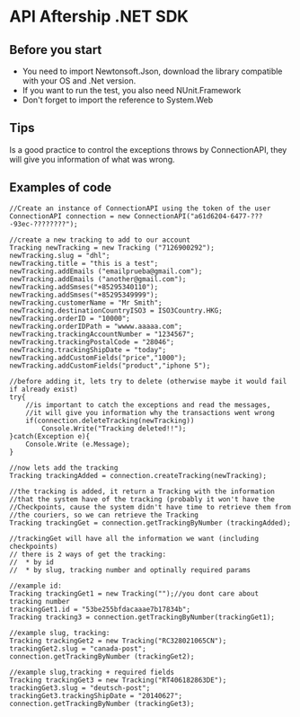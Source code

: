 API Aftership .NET SDK
==============

Before you start
--------------

  - You need to import Newtonsoft.Json, download the library compatible with
  your OS and .Net version.
  - If you want to run the test, you also need NUnit.Framework
  - Don't forget to import the reference to System.Web

Tips
--------------

  Is a good practice to control the exceptions throws by ConnectionAPI, they
  will give you information of what was wrong.


Examples of code
--------------

	//Create an instance of ConnectionAPI using the token of the user
	ConnectionAPI connection = new ConnectionAPI("a61d6204-6477-???-93ec-????????");

 	//create a new tracking to add to our account
 	Tracking newTracking = new Tracking ("7126900292");
 	newTracking.slug = "dhl";
 	newTracking.title = "this is a test";
 	newTracking.addEmails ("emailprueba@gmail.com");
 	newTracking.addEmails ("another@gmail.com");
 	newTracking.addSmses("+85295340110");
 	newTracking.addSmses("+85295349999");
 	newTracking.customerName = "Mr Smith";
 	newTracking.destinationCountryISO3 = ISO3Country.HKG;
 	newTracking.orderID = "10000";
 	newTracking.orderIDPath = "wwww.aaaaa.com";
 	newTracking.trackingAccountNumber = "1234567";
 	newTracking.trackingPostalCode = "28046";
 	newTracking.trackingShipDate = "today";
 	newTracking.addCustomFields("price","1000");
 	newTracking.addCustomFields("product","iphone 5");

 	//before adding it, lets try to delete (otherwise maybe it would fail if already exist)
 	try{
 		//is important to catch the exceptions and read the messages,
 		//it will give you information why the transactions went wrong
 		if(connection.deleteTracking(newTracking))
 			Console.Write("Tracking deleted!!");
 	}catch(Exception e){
 		Console.Write (e.Message);
 	}

 	//now lets add the tracking
 	Tracking trackingAdded = connection.createTracking(newTracking);

 	//the tracking is added, it return a Tracking with the information
 	//that the system have of the tracking (probably it won't have the
 	//Checkpoints, cause the system didn't have time to retrieve them from
 	//the couriers, so we can retrieve the Tracking
 	Tracking trackingGet = connection.getTrackingByNumber (trackingAdded);

 	//trackingGet will have all the information we want (including checkpoints)
 	// there is 2 ways of get the tracking:
 	//	* by id
 	//	* by slug, tracking number and optinally required params

 	//example id:
 	Tracking trackingGet1 = new Tracking("");//you dont care about tracking number
 	trackingGet1.id = "53be255bfdacaaae7b17834b";
 	Tracking tracking3 = connection.getTrackingByNumber(trackingGet1);

 	//example slug, tracking:
 	Tracking trackingGet2 = new Tracking("RC328021065CN");
 	trackingGet2.slug = "canada-post";
 	connection.getTrackingByNumber (trackingGet2);

 	//example slug,tracking + required fields
 	Tracking trackingGet3 = new Tracking("RT406182863DE");
 	trackingGet3.slug = "deutsch-post";
 	trackingGet3.trackingShipDate = "20140627";
 	connection.getTrackingByNumber (trackingGet3);
